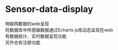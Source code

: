 # Sensor-data-display
物联网数据的web呈现<br/>
将数据库中传感器数据通过Echarts js库动态呈现在web
<br/>有数据统计、实时数据呈现功能
<br/>另外也有注册功能
